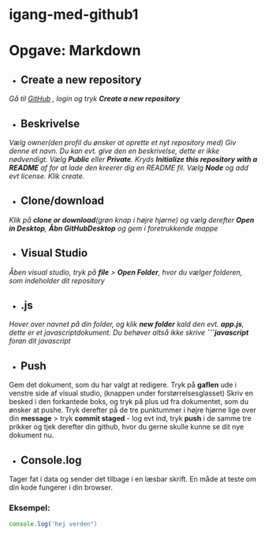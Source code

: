 # igang-med-github1
# Opgave: Markdown

* ## Create a new repository

*Gå til [GitHub](http://github.com) , login og tryk __Create a new repository__*

* ## Beskrivelse

*Vælg owner(den profil du ønsker at oprette et nyt repository med) Giv denne et navn. Du kan evt. give den en beskrivelse, dette er ikke nødvendigt. Vælg __Public__ eller __Private__. Kryds __Initialize this repository with a README__ af for at lade den kreerer dig en README fil. Vælg __Node__ og add evt license. Klik create.*

* ## Clone/download

*Klik på __clone or download__(grøn knap i højre hjørne) og vælg derefter __Open in Desktop__, __Åbn GitHubDesktop__ og gem i foretrukkende mappe*

* ## Visual Studio 

*Åben visual studio, tryk på __file__ > __Open Folder__, hvor du vælger folderen, som indeholder dit repository*

* ## .js

*Hover over navnet på din folder, og klik __new folder__ kald den evt. __app.js__, dette er et javascriptdokument. Du behøver altså ikke skrive __```javascript__ foran dit javascript*

* ## Push

Gem det dokument, som du har valgt at redigere. Tryk på __gaflen__ ude i venstre side af visual studio, (knappen under forstørrelsesglasset) Skriv en besked i den forkantede boks, og tryk på plus ud fra dokumentet, som du ønsker at pushe. Tryk derefter på de tre punktummer i højre hjørne lige over din __message__ > tryk __commit staged__ - log evt ind, tryk __push__ i de samme tre prikker og tjek derefter din github, hvor du gerne skulle kunne se dit nye dokument nu.

* ## Console.log

Tager fat i data og sender det tilbage i en læsbar skrift. En måde at teste om din kode fungerer i din browser.

### Eksempel:

```javascript
console.log('hej verden")
```
